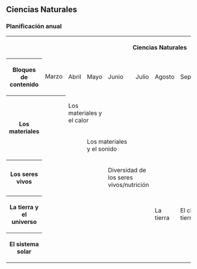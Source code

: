 ## Ciencias Naturales


<a id="orgedcc001"></a>

### Planificación anual

<div class="html">
<table>
 <tr >
  <th colspan="11"><p>Ciencias Naturales</p></th>
 </tr>
 <tr >
  <th ><p>Bloques de contenido</p></th>
  <td ><p>Marzo</p></td>
  <td ><p>Abril</p></td>
  <td ><p>Mayo</p></td>
  <td ><p>Junio</p></td>
  <td ><p>Julio</p></td>
  <td ><p>Agosto</p></td>
  <td ><p>Septiembre</p></td>
  <td ><p>Octubre</p></td>
  <td ><p>Noviembre</p></td>
  <td ><p>Diciembre</p></td>
</tr>
<tr >
 <th rowspan="2"><p>Los materiales</p></td>
 <th > </th>
 <td colspan="2"><p>Los materiales y el calor</p></td>
 <td > </td>
 <td > </td>
 <td > </td>
 <td > </td>
 <td > </td>
 <td > </td>
 <td > </td>
 </tr>
<tr >
 <td > </td>
 <td > </td>
 <td colspan="2"><p>Los materiales y el sonido</p></td>
 <td > </td>
 <td > </td>
 <td > </td>
 <td > </td>
 <td > </td>
 <td > </td>
</tr>
<tr>
 <th  ><p>Los seres vivos</p></th>
 <td  > </td>
 <td  > </td>
 <td  > </td>
 <td colspan="2"><p>Diversidad de los seres vivos/nutrición</p></td>
 <td  > </td>
 <td  > </td>
 <td  > </td>
 <td  > </td>
 <td  > </td>
</tr>
<tr>
 <th  ><p>La tierra y el universo</p></th>
 <td  > </td>
 <td  > </td>
 <td  > </td>
 <td  > </td>
 <td  > </td>
 <td  ><p>La tierra</p></td>
 <td  colspan="2"><p>El cielo visto desde la tierra</p></td>
 <td  > </td>
 <td  > </td>
</tr>
<tr >
 <th  ><p>El sistema solar</p></th>
 <td  > </td>
 <td  > </td>
 <td  > </td>
 <td  > </td>
 <td  > </td>
 <td  > </td>
 <td  > </td>
 <td  > </td>
 <td colspan="2"><p>El Sistema Solar</p></td>
</tr>
</table>

</div>

